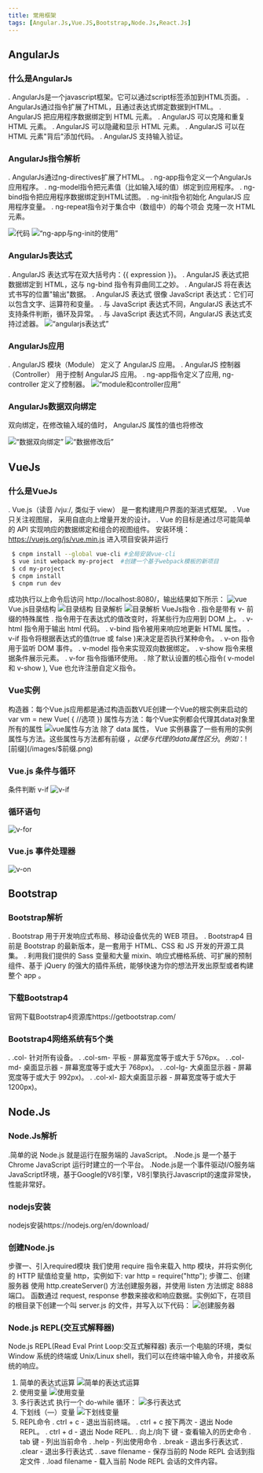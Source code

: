 ```yaml
---
title: 常用框架
tags: [Angular.Js,Vue.JS,Bootstrap,Node.Js,React.Js]
---
```



## AngularJs
### 什么是AngularJs
 . AngularJs是一个javascript框架。它可以通过script标签添加到HTML页面。
 . AngularJs通过指令扩展了HTML，且通过表达式绑定数据到HTML。
 . AngularJS 把应用程序数据绑定到 HTML 元素。
 . AngularJS 可以克隆和重复 HTML 元素。
 . AngularJS 可以隐藏和显示 HTML 元素。
 . AngularJS 可以在 HTML 元素"背后"添加代码。
 . AngularJS 支持输入验证。

### AngularJs指令解析

 . AngularJs通过ng-directives扩展了HTML。
 . ng-app指令定义一个AngularJs应用程序。
 . ng-model指令把元素值（比如输入域的值）绑定到应用程序。
 . ng-bind指令把应用程序数据绑定到HTML试图。
 . ng-init指令初始化 AngularJS 应用程序变量。
 . ng-repeat指令对于集合中（数组中）的每个项会 克隆一次 HTML 元素。

![代码](/images/angular.png)
![“ng-app与ng-init的使用”](/images/init.png)

### AngularJs表达式
 . AngularJS 表达式写在双大括号内：{{ expression }}。
 . AngularJS 表达式把数据绑定到 HTML，这与 ng-bind 指令有异曲同工之妙。
 . AngularJS 将在表达式书写的位置"输出"数据。
 . AngularJS 表达式 很像 JavaScript 表达式：它们可以包含文字、运算符和变量。
 . 与 JavaScript 表达式不同，AngularJS 表达式不支持条件判断，循环及异常。
 . 与 JavaScript 表达式不同，AngularJS 表达式支持过滤器。
![“angularjs表达式”](/images/angularjs表达式.png)

### AngularJs应用
 . AngularJS 模块（Module） 定义了 AngularJS 应用。
 . AngularJS 控制器（Controller） 用于控制 AngularJS 应用。
 . ng-app指令定义了应用, ng-controller 定义了控制器。
![“module和controller应用”](/images/mc.png)
### AngularJs数据双向绑定
 双向绑定，在修改输入域的值时， AngularJS 属性的值也将修改

![“数据双向绑定”](/images/数据双向绑定.png)
![“数据修改后”](/images/数据修改后.png)

## VueJs

### 什么是VueJs
 . Vue.js（读音 /vjuː/, 类似于 view） 是一套构建用户界面的渐进式框架。
 . Vue 只关注视图层， 采用自底向上增量开发的设计。
 . Vue 的目标是通过尽可能简单的 API 实现响应的数据绑定和组合的视图组件。
安装环境：https://vuejs.org/js/vue.min.js
进入项目安装并运行
``` bash
 $ cnpm install --global vue-cli #全局安装vue-cli
 $ vue init webpack my-project  #创建一个基于webpack模板的新项目
 $ cd my-project
 $ cnpm install
 $ cnpm run dev
```
 成功执行以上命令后访问 http://localhost:8080/，输出结果如下所示：
![vue](/images/vue.png)
Vue.js目录结构
![目录结构](/images/目录.png)
目录解析
![目录解析](/images/目录解析.png)
 VueJs指令
 . 指令是带有 v- 前缀的特殊属性
 . 指令用于在表达式的值改变时，将某些行为应用到 DOM 上。
 . v-html 指令用于输出 html 代码。
 . v-bind 指令被用来响应地更新 HTML 属性。
 . v-if 指令将根据表达式的值(true 或 false )来决定是否执行某种命令。
 . v-on 指令用于监听 DOM 事件。
 . v-model 指令来实现双向数据绑定。
 . v-show 指令来根据条件展示元素。
 . v-for 指令指循环使用。
 . 除了默认设置的核心指令( v-model 和 v-show ), Vue 也允许注册自定义指令。
### Vue实例
构造器：每个Vue.js应用都是通过构造函数VUE创建一个Vue的根实例来启动的
 var vm = new Vue(
  {
  //选项
  })
属性与方法：每个Vue实例都会代理其data对象里所有的属性
 ![vue属性与方法](/images/vue属性与方法.png)
除了 data 属性， Vue 实例暴露了一些有用的实例属性与方法。这些属性与方法都有前缀 $，以便与代理的 data 属性区分。例如：
 ![$前缀](/images/$前缀.png)
### Vue.js 条件与循环
条件判断 v-if
![v-if](/images/v-if.png)
### 循环语句
![v-for](/images/v-for.png)
### Vue.js 事件处理器
![v-on](/images/v-on.png)

## Bootstrap

### Bootstrap解析
. Bootstrap 用于开发响应式布局、移动设备优先的 WEB 项目。
. Bootstrap4 目前是 Bootstrap 的最新版本，是一套用于 HTML、CSS 和 JS 开发的开源工具集。
. 利用我们提供的 Sass 变量和大量 mixin、响应式栅格系统、可扩展的预制组件、基于 jQuery 的强大的插件系统，能够快速为你的想法开发出原型或者构建整个 app 。

### 下载Bootstrap4
官网下载Bootstrap4资源库https://getbootstrap.com/

### Bootstrap4网络系统有5个类
. .col- 针对所有设备。
. .col-sm- 平板 - 屏幕宽度等于或大于 576px。
. .col-md- 桌面显示器 - 屏幕宽度等于或大于 768px)。
. .col-lg- 大桌面显示器 - 屏幕宽度等于或大于 992px)。
. .col-xl- 超大桌面显示器 - 屏幕宽度等于或大于 1200px)。

## Node.Js
### Node.Js解析
.简单的说 Node.js 就是运行在服务端的 JavaScript。
.Node.js 是一个基于Chrome JavaScript 运行时建立的一个平台。
.Node.js是一个事件驱动I/O服务端JavaScript环境，基于Google的V8引擎，V8引擎执行Javascript的速度非常快，性能非常好。
### nodejs安装
nodejs安装https://nodejs.org/en/download/
### 创建Node.js
步骤一、引入required模块
我们使用 require 指令来载入 http 模块，并将实例化的 HTTP 赋值给变量 http，实例如下: var http = require("http");
步骤二、创建服务器
使用 http.createServer() 方法创建服务器，并使用 listen 方法绑定 8888 端口。 函数通过 request, response 参数来接收和响应数据。实例如下，在项目的根目录下创建一个叫 server.js 的文件，并写入以下代码：
![创建服务器](/images/创建服务器.png)
### Node.js REPL(交互式解释器)
Node.js REPL(Read Eval Print Loop:交互式解释器) 表示一个电脑的环境，类似 Window 系统的终端或 Unix/Linux shell，我们可以在终端中输入命令，并接收系统的响应。
1) 简单的表达式运算
![简单的表达式运算](/images/简单的表达式运算.png)
2) 使用变量
![使用变量](/images/使用变量.png)
3) 多行表达式
执行一个 do-while 循环：
![多行表达式](/images/多行表达式.png)
4) 下划线（—）变量
![下划线变量](/images/下划线变量.png)
5) REPL命令
. ctrl + c - 退出当前终端。
. ctrl + c 按下两次 - 退出 Node REPL。
. ctrl + d - 退出 Node REPL.
. 向上/向下 键 - 查看输入的历史命令
. tab 键 - 列出当前命令
. .help - 列出使用命令
. .break - 退出多行表达式
. .clear - 退出多行表达式
. .save filename - 保存当前的 Node REPL 会话到指定文件
. .load filename - 载入当前 Node REPL 会话的文件内容。